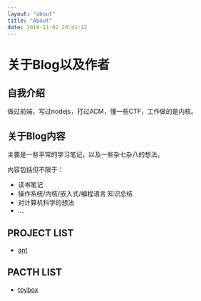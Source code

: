```yaml
---
layout: "about"
title: "About"
date: 2019-11-02 23:41:12
---
```



# 关于Blog以及作者

## 自我介绍

做过前端，写过nodejs，打过ACM，懂一些CTF，工作做的是内核。

## 关于Blog内容

主要是一些平常的学习笔记，以及一些杂七杂八的想法。

内容包括但不限于：
+ 读书笔记
+ 操作系统/内核/嵌入式/编程语言 知识总结
+ 对计算机科学的想法
+ ...

## PROJECT LIST

+ [ant](https://github.com/anatasluo/ant)

## PACTH LIST

+ [toybox](https://github.com/landley/toybox/commit/896fa846b1ec8cd4895f6320b56942f129e54bc9)



